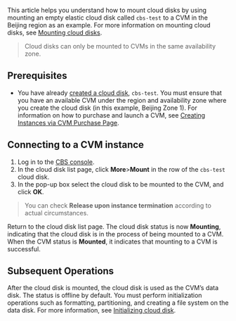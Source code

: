 This article helps you understand how to mount cloud disks by using mounting an empty elastic cloud disk called `cbs-test` to a CVM in the Beijing region as an example. For more information on mounting cloud disks, see [Mounting cloud disks](https://intl.cloud.tencent.com/document/product/362/32401).
>Cloud disks can only be mounted to CVMs in the same availability zone.

## Prerequisites
- You have already [created a cloud disk](https://intl.cloud.tencent.com/document/product/362/31647), `cbs-test`.
You must ensure that you have an available CVM under the region and availability zone where you create the cloud disk (in this example, Beijing Zone 1). For information on how to purchase and launch a CVM, see [Creating Instances via CVM Purchase Page](https://intl.cloud.tencent.com/document/product/213/4855).

## Connecting to a CVM instance
1. Log in to the [CBS console](https://console.cloud.tencent.com/cvm/cbs).
2. In the cloud disk list page, click **More**>**Mount** in the row of the `cbs-test` cloud disk.
3. In the pop-up box select the cloud disk to be mounted to the CVM, and click **OK**.
  >You can check **Release upon instance termination** according to actual circumstances.
  >
  Return to the cloud disk list page. The cloud disk status is now **Mounting**, indicating that the cloud disk is in the process of being mounted to a CVM. When the CVM status is **Mounted**, it indicates that mounting to a CVM is successful.


## Subsequent Operations
After the cloud disk is mounted, the cloud disk is used as the CVM’s data disk. The status is offline by default. You must perform initialization operations such as formatting, partitioning, and creating a file system on the data disk. For more information, see [Initializing cloud disk](https://intl.cloud.tencent.com/document/product/362/31646).

